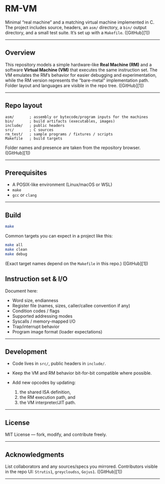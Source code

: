 # RM-VM

Minimal “real machine” and a matching virtual machine implemented in C. The project includes source, headers, an `asm/` directory, a `bin/` output directory, and a small test suite. It’s set up with a `Makefile`. ([GitHub][1])

---

## Overview

This repository models a simple hardware-like **Real Machine (RM)** and a software **Virtual Machine (VM)** that executes the same instruction set. The VM emulates the RM’s behavior for easier debugging and experimentation, while the RM version represents the “bare-metal” implementation path. Folder layout and languages are visible in the repo tree. ([GitHub][1])

---

## Repo layout

```
asm/       ; assembly or bytecode/program inputs for the machines
bin/       ; build artifacts (executables, images)
include/   ; public headers
src/       ; C sources
rm_test/   ; sample programs / fixtures / scripts
Makefile   ; build targets
```

Folder names and presence are taken from the repository browser. ([GitHub][1])

---

## Prerequisites

* A POSIX-like environment (Linux/macOS or WSL)
* `make`
* `gcc` or `clang`

---

## Build

```bash
make
```

Common targets you can expect in a project like this:

```bash
make all
make clean
make debug
```

(Exact target names depend on the `Makefile` in this repo.) ([GitHub][1])

## Instruction set & I/O

Document here:

* Word size, endianness
* Register file (names, sizes, caller/callee convention if any)
* Condition codes / flags
* Supported addressing modes
* Syscalls / memory-mapped I/O
* Trap/interrupt behavior
* Program image format (loader expectations)

---

## Development

* Code lives in `src/`, public headers in `include/`.
* Keep the VM and RM behavior bit-for-bit compatible where possible.
* Add new opcodes by updating:

  1. the shared ISA definition,
  2. the RM execution path, and
  3. the VM interpreter/JIT path.


---

## License

MIT License — fork, modify, and contribute freely.

---

## Acknowledgments

List collaborators and any sources/specs you mirrored. Contributors visible in the repo UI: `Strutis1`, `greycloudss`, `Gojus1`. ([GitHub][1])

---